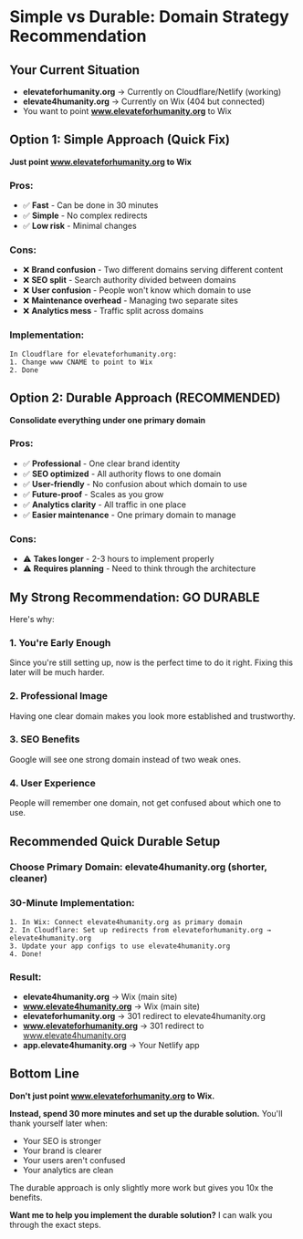 # Simple vs Durable: Domain Strategy Recommendation

## Your Current Situation
- **elevateforhumanity.org** → Currently on Cloudflare/Netlify (working)
- **elevate4humanity.org** → Currently on Wix (404 but connected)
- You want to point **www.elevateforhumanity.org** to Wix

## Option 1: Simple Approach (Quick Fix)
**Just point www.elevateforhumanity.org to Wix**

### Pros:
- ✅ **Fast** - Can be done in 30 minutes
- ✅ **Simple** - No complex redirects
- ✅ **Low risk** - Minimal changes

### Cons:
- ❌ **Brand confusion** - Two different domains serving different content
- ❌ **SEO split** - Search authority divided between domains
- ❌ **User confusion** - People won't know which domain to use
- ❌ **Maintenance overhead** - Managing two separate sites
- ❌ **Analytics mess** - Traffic split across domains

### Implementation:
```
In Cloudflare for elevateforhumanity.org:
1. Change www CNAME to point to Wix
2. Done
```

## Option 2: Durable Approach (RECOMMENDED)
**Consolidate everything under one primary domain**

### Pros:
- ✅ **Professional** - One clear brand identity
- ✅ **SEO optimized** - All authority flows to one domain
- ✅ **User-friendly** - No confusion about which domain to use
- ✅ **Future-proof** - Scales as you grow
- ✅ **Analytics clarity** - All traffic in one place
- ✅ **Easier maintenance** - One primary domain to manage

### Cons:
- ⚠️ **Takes longer** - 2-3 hours to implement properly
- ⚠️ **Requires planning** - Need to think through the architecture

## My Strong Recommendation: **GO DURABLE**

Here's why:

### 1. **You're Early Enough**
Since you're still setting up, now is the perfect time to do it right. Fixing this later will be much harder.

### 2. **Professional Image**
Having one clear domain makes you look more established and trustworthy.

### 3. **SEO Benefits**
Google will see one strong domain instead of two weak ones.

### 4. **User Experience**
People will remember one domain, not get confused about which one to use.

## Recommended Quick Durable Setup

### Choose Primary Domain: **elevate4humanity.org** (shorter, cleaner)

### 30-Minute Implementation:
```
1. In Wix: Connect elevate4humanity.org as primary domain
2. In Cloudflare: Set up redirects from elevateforhumanity.org → elevate4humanity.org
3. Update your app configs to use elevate4humanity.org
4. Done!
```

### Result:
- **elevate4humanity.org** → Wix (main site)
- **www.elevate4humanity.org** → Wix (main site)
- **elevateforhumanity.org** → 301 redirect to elevate4humanity.org
- **www.elevateforhumanity.org** → 301 redirect to www.elevate4humanity.org
- **app.elevate4humanity.org** → Your Netlify app

## Bottom Line

**Don't just point www.elevateforhumanity.org to Wix.** 

**Instead, spend 30 more minutes and set up the durable solution.** You'll thank yourself later when:
- Your SEO is stronger
- Your brand is clearer  
- Your users aren't confused
- Your analytics are clean

The durable approach is only slightly more work but gives you 10x the benefits.

**Want me to help you implement the durable solution?** I can walk you through the exact steps.